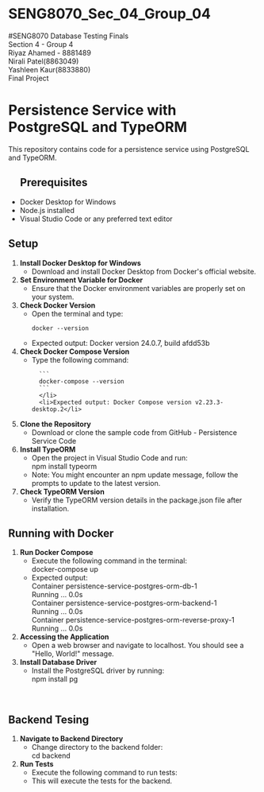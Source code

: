 # SENG8070_Sec_04_Group_04

#SENG8070 Database Testing Finals <br>
Section 4 - Group 4 <br>
Riyaz Ahamed - 8881489 <br>
Nirali Patel(8863049) <br>
Yashleen Kaur(8833880) <br>
Final Project

<h1><b>Persistence Service with PostgreSQL and TypeORM</b></h1>
This repository contains code for a persistence service using PostgreSQL and TypeORM.

<ul><h2><b></b>Prerequisites</b></h2>
<li>Docker Desktop for Windows</li>
<li>Node.js installed</li>
<li>Visual Studio Code or any preferred text editor</li>
</ul>

<h2><b></b>Setup</b></h2>
<ol>
  <li><b>Install Docker Desktop for Windows</b>
  <ul>
    <li>Download and install Docker Desktop from Docker's official website.</li>
  </ul>
  </li>
  <li><b>Set Environment Variable for Docker</b>
  <ul>
    <li>Ensure that the Docker environment variables are properly set on your system.</li>
  </ul>
  </li>
  <li><b>Check Docker Version</b>
  <ul> 
    <li>Open the terminal and type:<br> 
   
  ```
  docker --version
  ```

</li><li>Expected output: Docker version 24.0.7, build afdd53b</li>
  </ul>
  </li>
   <li><b>Check Docker Compose Version</b>
  <ul>
    <li>Type the following command:<br>   
      
      ```
      docker-compose --version
      ``` 
      </li> 
      <li>Expected output: Docker Compose version v2.23.3-desktop.2</li>
  </ul>
  </li>
   <li><b>Clone the Repository</b>
  <ul>
    <li>Download or clone the sample code from GitHub - Persistence Service Code</li>
  </ul>
  </li>
   <li><b>Install TypeORM</b>
  <ul>
    <li>Open the project in Visual Studio Code and run:<br> npm install typeorm</li>
    <li>Note: You might encounter an npm update message, follow the prompts to update to the latest version.</li>
  </ul>
  </li>
   <li><b>Check TypeORM Version</b>
  <ul>
    <li>Verify the TypeORM version details in the package.json file after installation.</li>
  </ul>
  </li>
  
</ol>

<h2>Running with Docker</h2>
<ol>
  <li><b>Run Docker Compose</b>
  <ul>
    <li>Execute the following command in the terminal:<br>docker-compose up</li>
    <li>Expected output:<br>Container persistence-service-postgres-orm-db-1    &nbsp;&nbsp;&nbsp;&nbsp;&nbsp;&nbsp;&nbsp;&nbsp;&nbsp;&nbsp;&nbsp;&nbsp;&nbsp;&nbsp;&nbsp;&nbsp;&nbsp;&nbsp;         Running ... 0.0s<br>
Container persistence-service-postgres-orm-backend-1  &nbsp;&nbsp;&nbsp;&nbsp;&nbsp;&nbsp;&nbsp;&nbsp;&nbsp;&nbsp;&nbsp;&nbsp;      Running ... 0.0s<br>
Container persistence-service-postgres-orm-reverse-proxy-1 &nbsp;&nbsp;&nbsp;&nbsp;&nbsp;&nbsp; Running ... 0.0s<br>
</li>
    
  </ul>
  </li>
  <li>
    <b>Accessing the Application</b>
    <ul>
      <li>Open a web browser and navigate to localhost. You should see a "Hello, World!" message.</li>
    </ul>
  </li>
  <li>
    <b>Install Database Driver</b>
    <ul>
      <li>Install the PostgreSQL driver by running:<br>npm install pg</li>
    </ul>
  </li>
</ol>
<br>
<h2><b>Backend Tesing</b></h2>
<ol>
  <li>
    <b>Navigate to Backend Directory</b>
    <ul>
      <li>Change directory to the backend folder:<br>cd backend</li>
    </ul>
  </li>
   <li>
    <b>Run Tests</b>
    <ul>
      <li>Execute the following command to run tests:<brnpm run test</li>
      <li>This will execute the tests for the backend.</li>   
    </ul>
  </li>
</ol>
